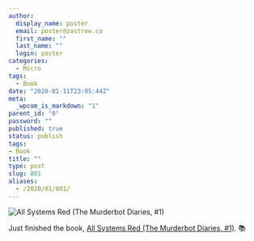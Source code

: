 ```yaml
---
author:
  display_name: poster
  email: poster@zastrow.co
  first_name: ""
  last_name: ""
  login: poster
categories:
  - Micro
tags:
  - Book
date: "2020-01-11T23:05:44Z"
meta:
  _wpcom_is_markdown: "1"
parent_id: "0"
password: ""
published: true
status: publish
tags:
- Book
title: ""
type: post
slug: 801
aliases:
  - /2020/01/801/
---
```

<p><img src="https://i.gr-assets.com/images/S/compressed.photo.goodreads.com/books/1486358937l/33396171._SY475_.jpg" alt="All Systems Red (The Murderbot Diaries, #1)" /></p>
<p>Just finished the book, <a href="https://www.goodreads.com/review/show/3110261888?utm_medium=api&amp;utm_source=rss">All Systems Red (The Murderbot Diaries, #1)</a>. 📚</p>
